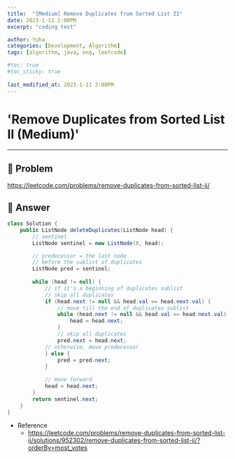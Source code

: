 ```yaml
---
title:  "[Medium] Remove Duplicates from Sorted List II"
date: 2023-1-11 2:00PM
excerpt: "coding test"

author: Yuha
categories: [Development, Algorithm]
tags: [algorithm, java, eng, leetcode]

#toc: true
#toc_sticky: true
 
last_modified_at: 2023-1-11 2:00PM
---
```


# 'Remove Duplicates from Sorted List II (Medium)'

---

## 📌 Problem
<https://leetcode.com/problems/remove-duplicates-from-sorted-list-ii/>


## 📌 Answer


```java
class Solution {
    public ListNode deleteDuplicates(ListNode head) {
        // sentinel
        ListNode sentinel = new ListNode(0, head);

        // predecessor = the last node 
        // before the sublist of duplicates
        ListNode pred = sentinel;
        
        while (head != null) {
            // if it's a beginning of duplicates sublist 
            // skip all duplicates
            if (head.next != null && head.val == head.next.val) {
                // move till the end of duplicates sublist
                while (head.next != null && head.val == head.next.val) {
                    head = head.next;    
                }
                // skip all duplicates
                pred.next = head.next;     
            // otherwise, move predecessor
            } else {
                pred = pred.next;    
            }
                
            // move forward
            head = head.next;    
        }  
        return sentinel.next;
    }
}
```


- Reference
    - <https://leetcode.com/problems/remove-duplicates-from-sorted-list-ii/solutions/952302/remove-duplicates-from-sorted-list-ii/?orderBy=most_votes>

